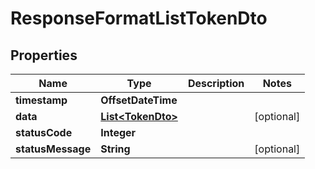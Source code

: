 

# ResponseFormatListTokenDto


## Properties

| Name | Type | Description | Notes |
|------------ | ------------- | ------------- | -------------|
|**timestamp** | **OffsetDateTime** |  |  |
|**data** | [**List&lt;TokenDto&gt;**](TokenDto.md) |  |  [optional] |
|**statusCode** | **Integer** |  |  |
|**statusMessage** | **String** |  |  [optional] |



